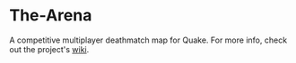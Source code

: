 # The-Arena

A competitive multiplayer deathmatch map for Quake. For more info, check out the project's [wiki](https://github.com/KeaporaTheOwl/Quake-Multiplayer-Map/wiki).
